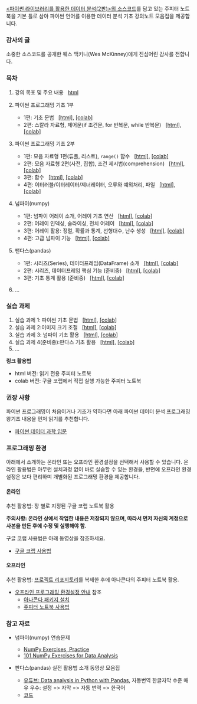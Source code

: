 [&lt;파이썬 라이브러리를 활용한 데이터 분석(2판)&gt;의 소스코드](https://github.com/wesm/pydata-book)를 
담고 있는 주피터 노트북을 기본 틀로 삼아
파이썬 언어를 이용한 데이터 분석 기초 강의노트 모음집을 제공합니다.

### 감사의 글

소중한 소스코드를 공개한 웨스 맥키니(Wes McKinney)에게 
진심어린 감사를 전합니다.

### 목차

1. 강의 목표 및 주요 내용 &nbsp; 
    [html](./notebooks/pydata01-intro.html)

1. 파이썬 프로그래밍 기초 1부 
    - 1편: 기초 문법 &nbsp;
        [[html]](./notebooks/pydata02-python-basics-1.html),
        [[colab]](https://colab.research.google.com/github/codingalzi/pydata/blob/master/notebooks/pydata02-python-basics-1.ipynb)
    - 2편: 스칼라 자료형, 제어문(if 조건문, for 반복문, while 반복문) &nbsp;
        [[html]](./notebooks/pydata02-python-basics-2.html),
        [[colab]](https://colab.research.google.com/github/codingalzi/pydata/blob/master/notebooks/pydata02-python-basics-2.ipynb)
1. 파이썬 프로그래밍 기초 2부
    - 1편: 모음 자료형 1편(튜플, 리스트), `range()` 함수 &nbsp;
        [[html]](./notebooks/pydata03-python-basics-1.html),
        [[colab]](https://colab.research.google.com/github/codingalzi/pydata/blob/master/notebooks/pydata03-python-basics-1.ipynb)
    - 2편: 모음 자료형 2편(사전, 집합), 조건 제시법(comprehension) &nbsp;
        [[html]](./notebooks/pydata03-python-basics-2.html),
        [[colab]](https://colab.research.google.com/github/codingalzi/pydata/blob/master/notebooks/pydata03-python-basics-2.ipynb)
    - 3편: 함수 &nbsp;
        [[html]](./notebooks/pydata03-python-basics-3.html),
        [[colab]](https://colab.research.google.com/github/codingalzi/pydata/blob/master/notebooks/pydata03-python-basics-3.ipynb)
    - 4편: 이터러블/이터레이터/제너레이터, 오류와 예외처리, 파일 &nbsp;
        [[html]](./notebooks/pydata03-python-basics-4.html),
        [[colab]](https://colab.research.google.com/github/codingalzi/pydata/blob/master/notebooks/pydata03-python-basics-4.ipynb)
1. 넘파이(numpy)
    - 1편: 넘파이 어레이 소개, 어레이 기초 연산 &nbsp;
        [[html]](./notebooks/pydata04-numpy-basics-1.html),
        [[colab]](https://colab.research.google.com/github/codingalzi/pydata/blob/master/notebooks/pydata04-numpy-basics-1.ipynb)
    - 2편: 어레이 인덱싱, 슬라이싱, 전치 어레이 &nbsp;
        [[html]](./notebooks/pydata04-numpy-basics-2.html),
        [[colab]](https://colab.research.google.com/github/codingalzi/pydata/blob/master/notebooks/pydata04-numpy-basics-2.ipynb)
    - 3편: 어레이 활용: 정렬, 확률과 통계, 선형대수, 난수 생성 &nbsp;
        [[html]](./notebooks/pydata04-numpy-basics-3.html),
        [[colab]](https://colab.research.google.com/github/codingalzi/pydata/blob/master/notebooks/pydata04-numpy-basics-3.ipynb)
    - 4편: 고급 넘파이 기능 &nbsp;
        [[html]](./notebooks/pydata04-numpy-basics-4.html),
        [[colab]](https://colab.research.google.com/github/codingalzi/pydata/blob/master/notebooks/pydata04-numpy-basics-4.ipynb)
1. 팬다스(pandas) 
    - 1편: 시리즈(Series), 데이터프레임(DataFrame) 소개 &nbsp;
        [[html]](./notebooks/pydata05-pandas-basics-1.html),
        [[colab]](https://colab.research.google.com/github/codingalzi/pydata/blob/master/notebooks/pydata05-pandas-basics-1.ipynb)
    - 2편: 시리즈, 데이터프레임 핵심 기능 (준비중) &nbsp;
        [[html]](./notebooks/pydata05-pandas-basics-2.html),
        [[colab]](https://colab.research.google.com/github/codingalzi/pydata/blob/master/notebooks/pydata05-pandas-basics-2.ipynb)
    - 3편: 기초 통계 활용 (준비중) &nbsp;
        [[html]](./notebooks/pydata05-pandas-basics-3.html),
        [[colab]](https://colab.research.google.com/github/codingalzi/pydata/blob/master/notebooks/pydata05-pandas-basics-3.ipynb)
1. ...

### 실습 과제

1. 실습 과제 1: 파이썬 기초 문법 &nbsp;
    [[html]](./practices/practices01.html),
    [[colab]](https://colab.research.google.com/github/codingalzi/pydata/blob/master/practices/practices01.ipynb)
1. 실습 과제 2:이미지 크기 조절 &nbsp;
    [[html]](./practices/practices02.html),
    [[colab]](https://colab.research.google.com/github/codingalzi/pydata/blob/master/practices/practices02.ipynb)
1. 실습 과제 3: 넘파이 기초 활용 &nbsp;
    [[html]](./practices/practices03.html),
    [[colab]](https://colab.research.google.com/github/codingalzi/pydata/blob/master/practices/practices03.ipynb)
1. 실습 과제 4(준비중):판다스 기초 활용 &nbsp;
    [[html]](./practices/practices04.html),
    [[colab]](https://colab.research.google.com/github/codingalzi/pydata/blob/master/practices/practices04.ipynb)
1. ...

**링크 활용법**

* html 버전: 읽기 전용 주피터 노트북
* colab 버전: 구글 코랩에서 직접 실행 가능한 주피터 노트북

### 권장 사항

파이썬 프로그래밍이 처음이거나 기초가 약하다면 아래 파이썬 데이터 분석 프로그래밍 왕기초 내용을 먼저 읽기를 추천합니다.

* [파이썬 데이터 과학 입문](https://formal.hknu.ac.kr/Gongsu-DataSci/)

### 프로그래밍 환경

아래에서 소개하는 온라인 또는 오프라인 환경설정을 선택해서 사용할 수 있습니다. 
온라인 활용법은 아무런 설치과정 없이 바로 실습할 수 있는 환경을,
반면에 오프라인 환경설정은 보다 편리하며 개별화된 프로그래밍 환경을 제공합니다.

#### 온라인

추천 활용법: 장 별로 지정된 구글 코랩 노트북 활용

**주의사항: 온라인 상에서 작업한 내용은 저장되지 않으며, 따라서 먼저 자신의 계정으로 사본을 만든 후에 수정 및 실행해야 함.**

구글 코랩 사용법은 아래 동영상을 참조하세요.

* [구글 코랩 사용법](https://www.youtube.com/watch?v=Jb_n90gHdP0)

#### 오프라인

추천 활용법: [프로젝트 리포지토리](https://github.com/codingalzi/pydata)를 
복제한 후에 아나콘다의 주피터 노트북 활용.

* [오프라인 프로그래밍 환경설정 안내](INSTALL.md) 참조
    - [아나콘다 패키지 설치](https://youtu.be/cMB6-AxatPU?list=PLRYL8FHwJMhD_Wi22JLm2VURrjt_iVX7X&t=154)
    - [주피터 노트북 사용법](https://www.youtube.com/watch?v=4_-IIfbdR5M&list=PLRYL8FHwJMhD_Wi22JLm2VURrjt_iVX7X&index=2)


### 참고 자료

* 넘파이(numpy) 연습문제
    - [NumPy Exercises, Practice](https://www.w3resource.com/python-exercises/numpy/index.php)
    - [101 NumPy Exercises for Data Analysis](https://www.machinelearningplus.com/python/101-numpy-exercises-python/)

* 판다스(pandas) 실전 활용법 소개 동영상 모음집
    - [유튜브: Data analysis in Python with Pandas](https://www.youtube.com/playlist?list=PL5-da3qGB5ICCsgW1MxlZ0Hq8LL5U3u9y), 
    자동번역 한글자막 수준 매우 우수: 설정 => 자막 => 자동 번역 => 한국어
    - [코드](https://nbviewer.jupyter.org/github/justmarkham/pandas-videos/blob/master/pandas.ipynb)

